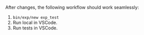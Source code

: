 After changes, the following workflow should work seamlessly:

1. `bin/exp/new exp_test`
2. Run local in VSCode.
3. Run tests in VSCode.